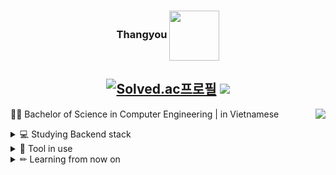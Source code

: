 <div align="center">
  
  ### Thangyou <img align="center" width="80" src="https://user-images.githubusercontent.com/117428920/261937630-dd7c4d87-f90e-4a72-96e3-fa9683226e1c.gif"/>
  
   
  [![Solved.ac프로필](http://mazassumnida.wtf/api/mini/generate_badge?boj=ab314)](https://solved.ac/ab314)
  <a href="https://hypnotic-rabbit-306.notion.site/05-Adversarial-Search-3723da08607342aa94b3c0279bb02515?pvs=4"><img src="https://img.shields.io/badge/Thangyou-ffffff?style=badge&logo=notion&logoColor=black"/></a> 
  ---

</div>

<a href="https://solved.ac/ab314"><img align="right" src="http://mazassumnida.wtf/api/v2/generate_badge?boj=ab314&theme=dark"/></a>

👩‍🎓 Bachelor of Science in Computer Engineering | in Vietnamese <br/>
<details>
<summary>
  💻 Studying Backend stack
</summary> <br/>
<img src="https://img.shields.io/badge/Java-ED8B00?style=for-the-badge&logo=openjdk&logoColor=white"> <img src="https://img.shields.io/badge/Spring-6DB33F?style=for-the-badge&logo=Spring&logoColor=white"> <img src="https://img.shields.io/badge/python-3776AB?style=for-the-badge&logo=python&logoColor=white"> <img src="https://img.shields.io/badge/Oracle-F80000?style=for-the-badge&logo=Oracle&logoColor=white"> <img src="https://img.shields.io/badge/MySQL-4479A1?style=for-the-badge&logo=MySQL&logoColor=white">
</details>
<details>
<summary>
  🔧 Tool in use
</summary> <br/>
<img src="https://img.shields.io/badge/Atom-66595C?style=for-the-badge&logo=Atom&logoColor=white"> <img src="https://img.shields.io/badge/Visual_Studio_Code-0078D4?style=for-the-badge&logo=visual%20studio%20code&logoColor=white"> <img src="https://img.shields.io/badge/eclipse-2C2255?style=for-the-badge&logo=eclipse&logoColor=white"> <img src="https://img.shields.io/badge/Slack-4A154B?style=for-the-badge&logo=slack&logoColor=white"> <img src="https://img.shields.io/badge/Discord-7289DA?style=for-the-badge&logo=discord&logoColor=white">
</details>
<details>
<summary>
  ✏ Learning from now on
</summary> <br/>
<img src="https://img.shields.io/badge/Amazon_AWS-232F3E?style=for-the-badge&logo=amazon-aws&logoColor=white"> <img src="https://img.shields.io/badge/TensorFlow-FF6F00?style=for-the-badge&logo=tensorflow&logoColor=white"> <img src="https://img.shields.io/badge/Kotlin-0095D5?&style=for-the-badge&logo=kotlin&logoColor=white"> 
</details>



